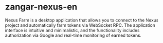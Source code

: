 # zangar-nexus-en
Nexus Farm is a desktop application that allows you to connect to the Nexus project and automatically farm tokens via WebSocket RPC. The application interface is intuitive and minimalistic, and the functionality includes authorization via Google and real-time monitoring of earned tokens.
